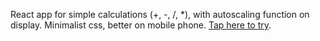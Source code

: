 React app for simple calculations (+, -, /, *), with autoscaling function on display. Minimalist css, better on mobile phone.  [Tap here to try](https://kittymercury.github.io/calculator/).
